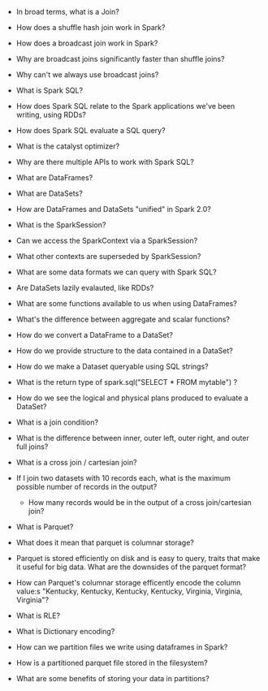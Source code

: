 - In broad terms, what is a Join?
- How does a shuffle hash join work in Spark?
- How does a broadcast join work in Spark?
- Why are broadcast joins significantly faster than shuffle joins?
- Why can't we always use broadcast joins?

- What is Spark SQL?
- How does Spark SQL relate to the Spark applications we've been writing, using RDDs?
- How does Spark SQL evaluate a SQL query?
- What is the catalyst optimizer?
- Why are there multiple APIs to work with Spark SQL?
- What are DataFrames?
- What are DataSets?
- How are DataFrames and DataSets "unified" in Spark 2.0?
- What is the SparkSession?
- Can we access the SparkContext via a SparkSession?
- What other contexts are superseded by SparkSession?
- What are some data formats we can query with Spark SQL?
- Are DataSets lazily evalauted, like RDDs?
- What are some functions available to us when using DataFrames?
- What's the difference between aggregate and scalar functions?
- How do we convert a DataFrame to a DataSet?
- How do we provide structure to the data contained in a DataSet?
- How do we make a Dataset queryable using SQL strings?
- What is the return type of spark.sql("SELECT * FROM mytable") ?
- How do we see the logical and physical plans produced to evaluate a DataSet?

- What is a join condition?
- What is the difference between inner, outer left, outer right, and outer full joins?
- What is a cross join / cartesian join?
- If I join two datasets with 10 records each, what is the maximum possible number of records in the output?
    - How many records would be in the output of a cross join/cartesian join?
- What is Parquet?
- What does it mean that parquet is columnar storage?
- Parquet is stored efficiently on disk and is easy to query, traits that make it useful for big data.  What are the downsides of the parquet format?
- How can Parquet's columnar storage efficently encode the column value:s "Kentucky, Kentucky, Kentucky, Kentucky, Virginia, Virginia, Virginia"?
- What is RLE?
- What is Dictionary encoding?
- How can we partition files we write using dataframes in Spark?
- How is a partitioned parquet file stored in the filesystem?
- What are some benefits of storing your data in partitions?